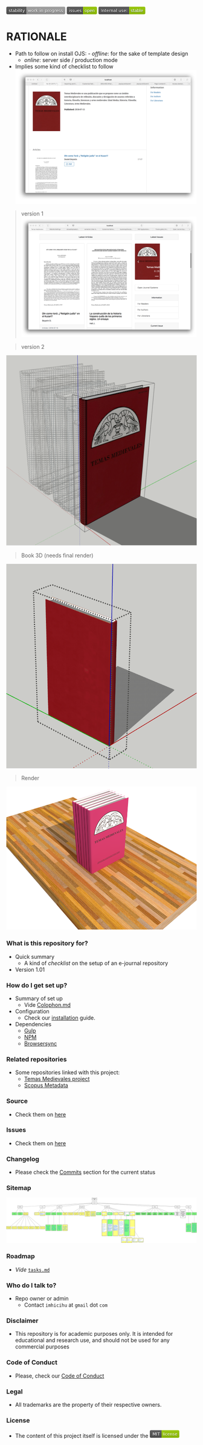 ![stability-wip](images/477405737-stability_work_in_progress.png) 
![openissues-wip](images/2944199103-issues_open.png) 
![internaluse-green](images/3847436881-internal_use_stable.png)


# RATIONALE #

* Path to follow on install OJS:
	   - _offline_: for the sake of template design
	 - _online_: server side / production mode
* Implies some kind of checklist to follow
![](images/3099136996-TM25.png)

> version 1
![](images/829942321-temas_dos.png)

> version 2

![](images/2004126747-book-3D.png)

> Book 3D (needs final render)

![](images/763418597-2018-08-06%2014.33.00.gif)

> Render

![](images/1319582231-BookPack%202018-08-30%2014195100000.png)

### What is this repository for? ###

* Quick summary
    - A kind of _checklist_ on the setup of an e-journal repository
* Version 1.01

### How do I get set up? ###

* Summary of set up
    - Vide [Colophon.md](Colophon.md)
* Configuration
    - Check our [installation](Procedures/installation.md) guide.
* Dependencies
    - [Gulp](https://gulpjs.com/)
    - [NPM](https://www.npmjs.com/)
    - [Browsersync](https://browsersync.io/)
    
### Related repositories ###

* Some repositories linked with this project:
     - [Temas Medievales project](https://bitbucket.org/imhicihu/temas-medievales-project/src/)
     - [Scopus Metadata](https://bitbucket.org/imhicihu/scopus-metadata/src/)
    
### Source ###

* Check them on [here](https://bitbucket.org/imhicihu/open-journal-system-ojs-project/src)

### Issues ###

* Check them on [here](https://bitbucket.org/imhicihu/open-journal-system-ojs-project/issues)

### Changelog ###

* Please check the [Commits](https://bitbucket.org/imhicihu/open-journal-system-ojs-project/commits/) section for the current status

### Sitemap ###
![OJS.jpg](images/2062653371-OJS.jpg)

### Roadmap ###
* _Vide_ [`tasks.md`](tasks.md)

### Who do I talk to? ###

* Repo owner or admin
    - Contact `imhicihu` at `gmail` dot `com`

### Disclaimer
* This repository is for academic purposes only. It is intended for educational and research use, and should not be used for any commercial purposes

### Code of Conduct

* Please, check our [Code of Conduct](code_of_conduct.md)

### Legal ###

* All trademarks are the property of their respective owners.

### License ###

* The content of this project itself is licensed under the ![MIT Licence](images/2049852260-MIT-license-green.png)

